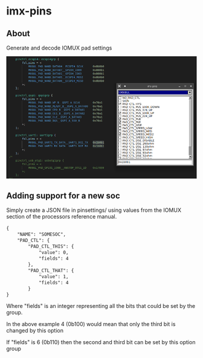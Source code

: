 # imx-pins

## About

Generate and decode IOMUX pad settings

![](usage.png)

## Adding support for a new soc

Simply create a JSON file in pinsettings/ using values from the IOMUX section of the processors reference manual.

```
{
    "NAME": "SOMESOC",
    "PAD_CTL": {
        "PAD_CTL_THIS": {
            "value": 0,
            "fields": 4
        },
        "PAD_CTL_THAT": {
            "value": 1,
            "fields": 4
        }
}
```

Where "fields" is an integer representing all the bits that could be set by the group.

In the above example 4 (0b100) would mean that only the third bit is changed by this option

If "fields" is 6 (0b110) then the second and third bit can be set by this option group
